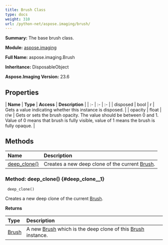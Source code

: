 ```yaml
---
title: Brush Class
type: docs
weight: 310
url: /python-net/aspose.imaging/brush/
---
```


**Summary:** The base brush class.

**Module:** [aspose.imaging](/imaging/python-net/aspose.imaging/)

**Full Name:** aspose.imaging.Brush

**Inheritance:** DisposableObject

**Aspose.Imaging Version:** 23.6

## **Properties**
| **Name** | **Type** | **Access** | **Description** |
| :- | :- | :- |
| disposed | bool | r | Gets a value indicating whether this instance is disposed. |
| opacity | float | r/w | Gets or sets the brush opacity. The value should be between 0 and 1. Value of 0 means that brush is fully visible, value of 1 means the brush is fully opaque. |
## **Methods**
| **Name** | **Description** |
| :- | :- |
| [deep_clone()](#deep_clone__1) | Creates a new deep clone of the current [Brush](/imaging/python-net/aspose.imaging/brush/). |


### Method: deep_clone() {#deep_clone__1}


```
 deep_clone() 
```

Creates a new deep clone of the current [Brush](/imaging/python-net/aspose.imaging/brush/).

**Returns**

| Type | Description |
| :- | :- |
| [Brush](/imaging/python-net/aspose.imaging/brush) | A new [Brush](/imaging/python-net/aspose.imaging/brush/) which is the deep clone of this [Brush](/imaging/python-net/aspose.imaging/brush/) instance. |


